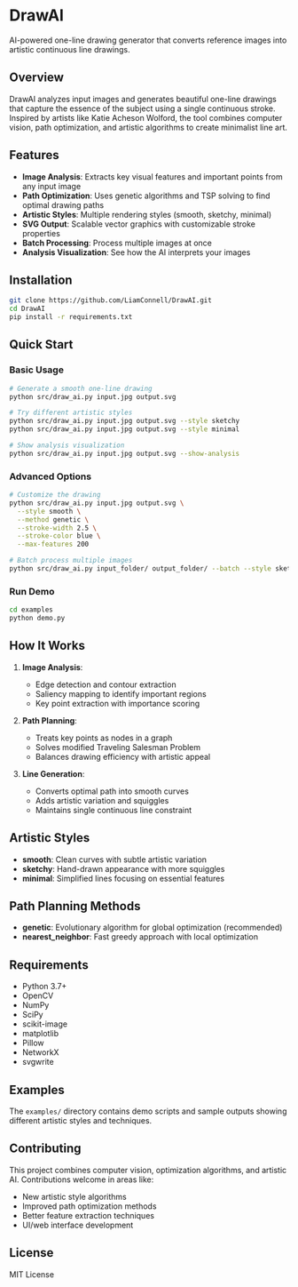 # DrawAI

AI-powered one-line drawing generator that converts reference images into artistic continuous line drawings.

## Overview

DrawAI analyzes input images and generates beautiful one-line drawings that capture the essence of the subject using a single continuous stroke. Inspired by artists like Katie Acheson Wolford, the tool combines computer vision, path optimization, and artistic algorithms to create minimalist line art.

## Features

- **Image Analysis**: Extracts key visual features and important points from any input image
- **Path Optimization**: Uses genetic algorithms and TSP solving to find optimal drawing paths
- **Artistic Styles**: Multiple rendering styles (smooth, sketchy, minimal)
- **SVG Output**: Scalable vector graphics with customizable stroke properties
- **Batch Processing**: Process multiple images at once
- **Analysis Visualization**: See how the AI interprets your images

## Installation

```bash
git clone https://github.com/LiamConnell/DrawAI.git
cd DrawAI
pip install -r requirements.txt
```

## Quick Start

### Basic Usage

```bash
# Generate a smooth one-line drawing
python src/draw_ai.py input.jpg output.svg

# Try different artistic styles
python src/draw_ai.py input.jpg output.svg --style sketchy
python src/draw_ai.py input.jpg output.svg --style minimal

# Show analysis visualization
python src/draw_ai.py input.jpg output.svg --show-analysis
```

### Advanced Options

```bash
# Customize the drawing
python src/draw_ai.py input.jpg output.svg \
  --style smooth \
  --method genetic \
  --stroke-width 2.5 \
  --stroke-color blue \
  --max-features 200

# Batch process multiple images
python src/draw_ai.py input_folder/ output_folder/ --batch --style sketchy
```

### Run Demo

```bash
cd examples
python demo.py
```

## How It Works

1. **Image Analysis**: 
   - Edge detection and contour extraction
   - Saliency mapping to identify important regions
   - Key point extraction with importance scoring

2. **Path Planning**:
   - Treats key points as nodes in a graph
   - Solves modified Traveling Salesman Problem
   - Balances drawing efficiency with artistic appeal

3. **Line Generation**:
   - Converts optimal path into smooth curves
   - Adds artistic variation and squiggles
   - Maintains single continuous line constraint

## Artistic Styles

- **smooth**: Clean curves with subtle artistic variation
- **sketchy**: Hand-drawn appearance with more squiggles
- **minimal**: Simplified lines focusing on essential features

## Path Planning Methods

- **genetic**: Evolutionary algorithm for global optimization (recommended)
- **nearest_neighbor**: Fast greedy approach with local optimization

## Requirements

- Python 3.7+
- OpenCV
- NumPy
- SciPy
- scikit-image
- matplotlib
- Pillow
- NetworkX
- svgwrite

## Examples

The `examples/` directory contains demo scripts and sample outputs showing different artistic styles and techniques.

## Contributing

This project combines computer vision, optimization algorithms, and artistic AI. Contributions welcome in areas like:

- New artistic style algorithms
- Improved path optimization methods
- Better feature extraction techniques
- UI/web interface development

## License

MIT License